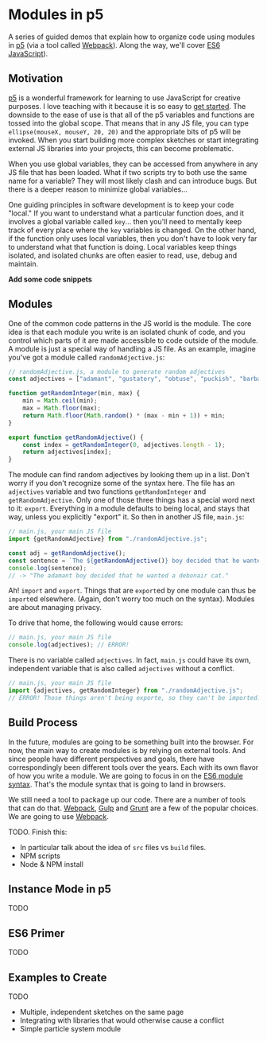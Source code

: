 # Modules in p5

A series of guided demos that explain how to organize code using modules in [p5](https://p5js.org/) (via a tool called [Webpack](https://webpack.js.org/)). Along the way, we'll cover [ES6 JavaScript](https://github.com/lukehoban/es6features)).

## Motivation

[p5](https://p5js.org/) is a wonderful framework for learning to use JavaScript for creative purposes. I love teaching with it because it is so easy to [get started](https://p5js.org/get-started/). The downside to the ease of use is that all of the p5 variables and functions are tossed into the global scope. That means that in any JS file, you can type `ellipse(mouseX, mouseY, 20, 20)` and the appropriate bits of p5 will be invoked. When you start building more complex sketches or start integrating external JS libraries into your projects, this can become problematic.

When you use global variables, they can be accessed from anywhere in any JS file that has been loaded. What if two scripts try to both use the same name for a variable? They will most likely clash and can introduce bugs. But there is a deeper reason to minimize global variables...

One guiding principles in software development is to keep your code "local." If you want to understand what a particular function does, and it involves a global variable called `key`... then you'll need to mentally keep track of every place where the `key` variables is changed. On the other hand, if the function only uses local variables, then you don't have to look very far to understand what that function is doing. Local variables keep things isolated, and isolated chunks are often easier to read, use, debug and maintain.

**Add some code snippets**

## Modules

One of the common code patterns in the JS world is the module. The core idea is that each module you write is an isolated chunk of code, and you control which parts of it are made accessible to code outside of the module. A module is just a special way of handling a JS file. As an example, imagine you've got a module called `randomAdjective.js`: 

```js
// randomAdjective.js, a module to generate random adjectives
const adjectives = ["adamant", "gustatory", "obtuse", "puckish", "barbarous", "debonair"];

function getRandomInteger(min, max) {
    min = Math.ceil(min);
    max = Math.floor(max);
    return Math.floor(Math.random() * (max - min + 1)) + min;
}

export function getRandomAdjective() {
    const index = getRandomInteger(0, adjectives.length - 1);
    return adjectives[index];
}
```

The module can find random adjectives by looking them up in a list. Don't worry if you don't recognize some of the syntax here. The file has an `adjectives` variable and two functions `getRandomInteger` and `getRandomAdjective`. Only one of those three things has a special word next to it: `export`. Everything in a module defaults to being local, and stays that way, unless you explicitly "export" it. So then in another JS file, `main.js`:

```js
// main.js, your main JS file
import {getRandomAdjective} from "./randomAdjective.js";

const adj = getRandomAdjective();
const sentence = `The ${getRandomAdjective()} boy decided that he wanted a ${getRandomAdjective()} cat.`;
console.log(sentence);
// -> "The adamant boy decided that he wanted a debonair cat."
```

Ah! `import` and `export`. Things that are `export`ed by one module can thus be `import`ed elsewhere. (Again, don't worry too much on the syntax). Modules are about managing privacy. 

To drive that home, the following would cause errors:

```js
// main.js, your main JS file
console.log(adjectives); // ERROR!
```

There is no variable called `adjectives`. In fact, `main.js` could have its own, independent variable that is also called `adjectives` without a conflict.

```js
// main.js, your main JS file
import {adjectives, getRandomInteger} from "./randomAdjective.js";
// ERROR! Those things aren't being exporte, so they can't be imported.
```

## Build Process

In the future, modules are going to be something built into the browser. For now, the main way to create modules is by relying on external tools. And since people have different perspectives and goals, there have correspondingly been different tools over the years. Each with its own flavor of how you write a module. We are going to focus in on the [ES6 module syntax](http://exploringjs.com/es6/ch_modules.html#sec_overview-modules). That's the module syntax that is going to land in browsers.

We still need a tool to package up our code. There are a number of tools that can do that. [Webpack](https://webpack.js.org/), [Gulp](http://gulpjs.com/) and [Grunt](https://gruntjs.com/) are a few of the popular choices. We are going to use [Webpack](https://webpack.js.org/).

TODO. Finish this:

- In particular talk about the idea of `src` files vs `build` files.
- NPM scripts
- Node & NPM install

## Instance Mode in p5

TODO

## ES6 Primer

TODO

## Examples to Create

TODO

- Multiple, independent sketches on the same page
- Integrating with libraries that would otherwise cause a conflict
- Simple particle system module